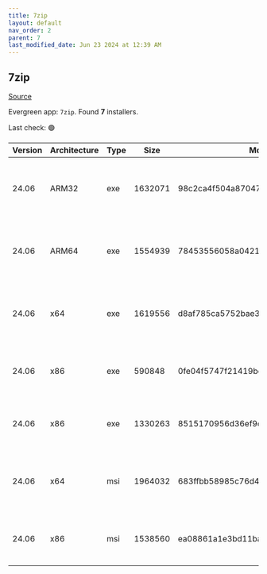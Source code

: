 ```yaml
---
title: 7zip
layout: default
nav_order: 2
parent: 7
last_modified_date: Jun 23 2024 at 12:39 AM
---
```


## 7zip

[Source](https://www.7-zip.org/)

Evergreen app: `7zip`. Found **7** installers.

Last check: 🟢

| Version | Architecture | Type | Size    | Md5                              | URI                                                                                                                                                                            |
| ------- | ------------ | ---- | ------- | -------------------------------- | ------------------------------------------------------------------------------------------------------------------------------------------------------------------------------ |
| 24.06   | ARM32        | exe  | 1632071 | 98c2ca4f504a87047491a7e082933edc | [https://cytranet-dal.dl.sourceforge.net/project/sevenzip/7-Zip/24.06/7z2406-arm.exe](https://cytranet-dal.dl.sourceforge.net/project/sevenzip/7-Zip/24.06/7z2406-arm.exe)     |
| 24.06   | ARM64        | exe  | 1554939 | 78453556058a0421d6f4c77c353c3559 | [https://cytranet-dal.dl.sourceforge.net/project/sevenzip/7-Zip/24.06/7z2406-arm64.exe](https://cytranet-dal.dl.sourceforge.net/project/sevenzip/7-Zip/24.06/7z2406-arm64.exe) |
| 24.06   | x64          | exe  | 1619556 | d8af785ca5752bae36e8af5a2f912d81 | [https://cytranet-dal.dl.sourceforge.net/project/sevenzip/7-Zip/24.06/7z2406-x64.exe](https://cytranet-dal.dl.sourceforge.net/project/sevenzip/7-Zip/24.06/7z2406-x64.exe)     |
| 24.06   | x86          | exe  | 590848  | 0fe04f5747f21419bc96e130b2068238 | [https://cytranet-dal.dl.sourceforge.net/project/sevenzip/7-Zip/24.06/7zr.exe](https://cytranet-dal.dl.sourceforge.net/project/sevenzip/7-Zip/24.06/7zr.exe)                   |
| 24.06   | x86          | exe  | 1330263 | 8515170956d36ef9da3082a7c22e8213 | [https://cytranet-dal.dl.sourceforge.net/project/sevenzip/7-Zip/24.06/7z2406.exe](https://cytranet-dal.dl.sourceforge.net/project/sevenzip/7-Zip/24.06/7z2406.exe)             |
| 24.06   | x64          | msi  | 1964032 | 683ffbb58985c76d410594918b17e198 | [https://cytranet-dal.dl.sourceforge.net/project/sevenzip/7-Zip/24.06/7z2406-x64.msi](https://cytranet-dal.dl.sourceforge.net/project/sevenzip/7-Zip/24.06/7z2406-x64.msi)     |
| 24.06   | x86          | msi  | 1538560 | ea08861a1e3bd11baafa29b18a58c946 | [https://cytranet-dal.dl.sourceforge.net/project/sevenzip/7-Zip/24.06/7z2406.msi](https://cytranet-dal.dl.sourceforge.net/project/sevenzip/7-Zip/24.06/7z2406.msi)             |
